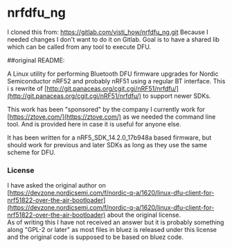 # nrfdfu_ng

I cloned this from:
https://gitlab.com/visti_how/nrfdfu_ng.git
Because I needed changes I don't want to do it on Gitlab. Goal is to have a shared lib which can be called from any tool to execute DFU.


##original README:

A Linux utility for performing Bluetooth DFU firmware upgrades for Nordic Semiconductor nRF52 and probably nRF51 using a regular BT interface. This i s rewrite of [http://git.panaceas.org/cgit.cgi/nRF51/nrfdfu/](http://git.panaceas.org/cgit.cgi/nRF51/nrfdfu/) to support newer SDKs.

This work has been "sponsored" by the company I currently work for [https://ztove.com/](https://ztove.com/) as we needed the command line tool. And is provided here in case it is useful for anyone else.

It has been written for a nRF5_SDK_14.2.0_17b948a based firmware, but should work for previous and later SDKs as long as they use the same scheme for DFU.

### License
I have asked the original author on [https://devzone.nordicsemi.com/f/nordic-q-a/1620/linux-dfu-client-for-nrf51822-over-the-air-bootloader](https://devzone.nordicsemi.com/f/nordic-q-a/1620/linux-dfu-client-for-nrf51822-over-the-air-bootloader) about the original license.  
As of writing this I have not received an answer but it is probably something along "GPL-2 or later" as most files in bluez is released under this license and the original code is supposed to be based on bluez code.
